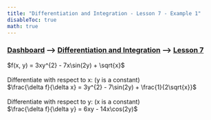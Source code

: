 ```yaml
---
title: "Differentiation and Integration - Lesson 7 - Example 1"
disableToc: true
math: true
---
```


### [Dashboard]() --> [Differentiation and Integration](Differentiation%20and%20Integration/Differentiation%20and%20Integration.md) --> [Lesson 7](Differentiation%20and%20Integration/Lesson%207.md)

$f(x, y) = 3xy^{2} - 7x\sin(2y) + \sqrt{x}$<br>
<br>
Differentiate with respect to x: (y is a constant)<br>
$\frac{\delta f}{\delta x} = 3y^{2} - 7\sin(2y) + \frac{1}{2\sqrt{x}}$<br>
<br>
Differentiate with respect to y: (x is a constant)<br>
$\frac{\delta f}{\delta y} = 6xy - 14x\cos(2y)$<br>